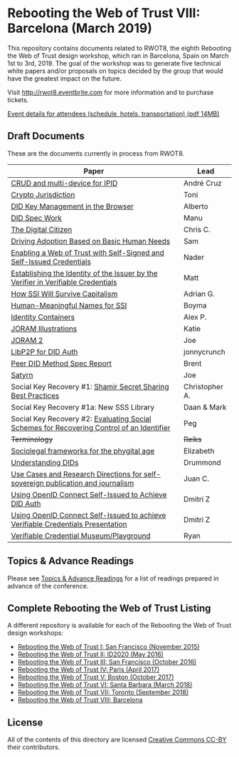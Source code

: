 # Rebooting the Web of Trust VIII: Barcelona (March 2019)

This repository contains documents related to RWOT8, the eighth
Rebooting the Web of Trust design workshop, which ran in
Barcelona, Spain on March 1st to 3rd, 2019. The goal of the workshop
was to generate five technical white papers and/or proposals on topics
decided by the group that would have the greatest impact on the
future.

Visit http://rwot8.eventbrite.com for more information and to purchase tickets.

[Event details for attendees (schedule, hotels, transportation) (pdf 14MB)](https://nbviewer.jupyter.org/github/WebOfTrustInfo/website/blob/gh-pages/welcome-pack/rwot8-barcelona-welcome-pack.pdf)

## Draft Documents

These are the documents currently in process from RWOT8.

| Paper | Lead |
| ------------- | ------------- |
| [CRUD and multi-device for IPID](ipid-crud) | André Cruz | [Draft](ipid-crud) |
| [Crypto Jurisdiction](http://bit.ly/cryptojurisdiction) | Toni |
| [DID Key Management in the Browser](draft-documents/did-key-management-browser) | Alberto |
| [DID Spec Work](draft-documents/did-spec-refinement) | Manu |
| [The Digital Citizen](draft-documents/digital-citizen) | Chris C. |
| [Driving Adoption Based on Basic Human Needs](draft-documents/driving-adoption-with-basic-human-needs) | Sam |
| [Enabling a Web of Trust with Self-Signed and Self-Issued Credentials](draft-documents/self-signed-credentials) | Nader |
| [Establishing the Identity of the Issuer by the Verifier in Verifiable Credentials](draft-documents/establishing_the-identity_of_the_issuer_by_the_verifier_in_verifiable_credentials) | Matt |
| [How SSI Will Survive Capitalism](draft-documents/how-ssi-will-survive-capitalism) | Adrian G. |
| [Human-Meaningful Names for SSI](draft-documents/naming-survey) | Boyma |
| [Identity Containers](draft-documents/ContainerId) | Alex P. |
| [JORAM Illustrations](draft-documents/Joram_Illustrated) | Katie |
| [JORAM 2](draft-documents/joram.2.0.0/) | Joe |
| [LibP2P for DID Auth](draft-documents/lip2p2_did_auth) | jonnycrunch |
| [Peer DID Method Spec Report](draft-documents/peer-DID-method-spec-report) | Brent |
| [Satyrn](draft-documents/satyrn) | Joe |
| Social Key Recovery #1: [Shamir Secret Sharing Best Practices](draft-documents/shamir-secret-sharing-best-practices) | Christopher A. |
| Social Key Recovery #1a: New SSS Library | Daan & Mark |
| Social Key Recovery #2: [Evaluating Social Schemes for Recovering Control of an Identifier](draft-documents/Evaluating-social-recovery) | Peg |
| <strike>Terminology</strike> | <strike>Reiks</strike> |
| [Sociolegal frameworks for the phygital age](draft-documents/sociolegal-frameworks.txt) | Elizabeth |
| [Understanding DIDs](draft-documents/understanding-dids-in-greater-depth) | Drummond |
| [Use Cases and Research Directions for self-sovereign publication and journalism](draft-documents/journalism-use-cases) | Juan C. |
| [Using OpenID Connect Self-Issued to Achieve DID Auth](draft-documents/did-auth-oidc) | Dmitri Z |
| [Using OpenID Connect Self-Issued to achieve Verifiable Credentials Presentation](draft-documents/did-auth-vc-exchange) | Dmitri Z |
| [Verifiable Credential Museum/Playground](vc-museum-playground) | Ryan | [Draft](draft-documents/vc-museum-playground) |


## Topics & Advance Readings

Please see [Topics & Advance Readings](topics-and-advance-readings/README) for a list of readings prepared in advance of the conference.


## Complete Rebooting the Web of Trust Listing

A different repository is available for each of the Rebooting the Web of Trust design workshops:

* [Rebooting the Web of Trust I: San Francisco (November 2015)](../rwot1-sf)
* [Rebooting the Web of Trust II: ID2020 (May 2016)](../rwot2-id2020)
* [Rebooting the Web of Trust III: San Francisco (October 2016)](../rwot3-sf)
* [Rebooting the Web of Trust IV: Paris (April 2017)](../rwot4-paris)
* [Rebooting the Web of Trust V: Boston (October 2017)](../rwot5-boston)
* [Rebooting the Web of Trust VI: Santa Barbara (March 2018)](../rwot6)
* [Rebooting the Web of Trust VII: Toronto (September 2018)](../rwot7)
* [Rebooting the Web of Trust VIII: Barcelona](../rwot8)

## License

All of the contents of this directory are licensed [Creative Commons CC-BY](../rwot1/final-documents/LICENSE-CC-BY-4.0/) their contributors.
